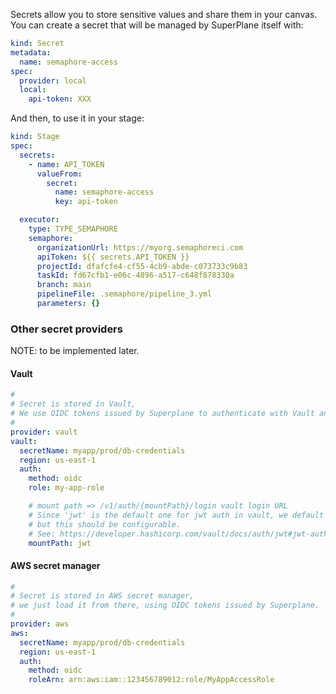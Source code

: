 Secrets allow you to store sensitive values and share them in your canvas. You can create a secret that will be managed by SuperPlane itself with:

```yaml
kind: Secret
metadata:
  name: semaphore-access
spec:
  provider: local
  local:
    api-token: XXX
```

And then, to use it in your stage:

```yaml
kind: Stage
spec:
  secrets:
    - name: API_TOKEN
      valueFrom:
        secret:
          name: semaphore-access
          key: api-token

  executor:
    type: TYPE_SEMAPHORE
    semaphore:
      organizationUrl: https://myorg.semaphoreci.com
      apiToken: ${{ secrets.API_TOKEN }}
      projectId: dfafcfe4-cf55-4cb9-abde-c073733c9b83
      taskId: fd67cfb1-e06c-4896-a517-c648f878330a
      branch: main
      pipelineFile: .semaphore/pipeline_3.yml
      parameters: {}
```

### Other secret providers

NOTE: to be implemented later.

#### Vault

```yaml
#
# Secret is stored in Vault,
# We use OIDC tokens issued by Superplane to authenticate with Vault and fetch that value.
#
provider: vault
vault:
  secretName: myapp/prod/db-credentials
  region: us-east-1
  auth:
    method: oidc
    role: my-app-role

    # mount path => /v1/auth/{mountPath}/login vault login URL
    # Since 'jwt' is the default one for jwt auth in vault, we default it here too.
    # but this should be configurable.
    # See: https://developer.hashicorp.com/vault/docs/auth/jwt#jwt-authentication
    mountPath: jwt
```

#### AWS secret manager

```yaml
#
# Secret is stored in AWS secret manager,
# we just load it from there, using OIDC tokens issued by Superplane.
#
provider: aws
aws:
  secretName: myapp/prod/db-credentials
  region: us-east-1
  auth:
    method: oidc
    roleArn: arn:aws:iam::123456789012:role/MyAppAccessRole
```